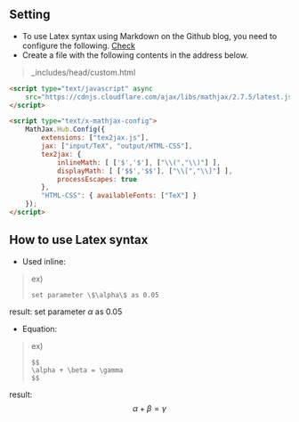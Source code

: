 ﻿## Setting
* To use Latex syntax using Markdown on the Github blog, you need to configure the following. [Check](https://www.janmeppe.com/blog/How-to-add-mathjax-to-minimal-mistakes/)
* Create a file with the following contents in the address below.
> _includes/head/custom.html

```html
<script type="text/javascript" async
	src="https://cdnjs.cloudflare.com/ajax/libs/mathjax/2.7.5/latest.js?config=TeX-MML-AM_CHTML">
</script>

<script type="text/x-mathjax-config">
	MathJax.Hub.Config({
		extensions: ["tex2jax.js"],
		jax: ["input/TeX", "output/HTML-CSS"],
		tex2jax: {
			inlineMath: [ ['$','$'], ["\\(","\\)"] ],
			displayMath: [ ['$$','$$'], ["\\[","\\]"] ],
			processEscapes: true
		},
		"HTML-CSS": { availableFonts: ["TeX"] }
	});
</script>
```

## How to use Latex syntax

* Used inline:

> ex) 
> ```
> set parameter \$\alpha\$ as 0.05
> ``` 
 
result:  set parameter $\alpha$ as 0.05

* Equation:

> ex)
> ```
> $$
> \alpha + \beta = \gamma
> $$
> ```

result: 
$$
\alpha + \beta = \gamma
$$
